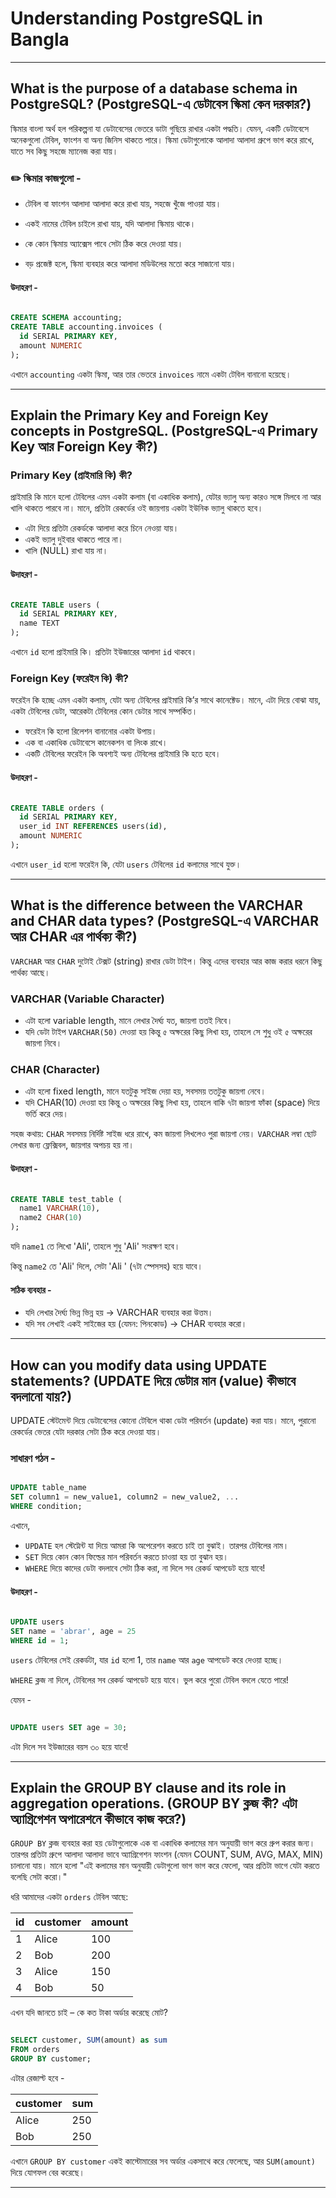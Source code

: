 # Understanding PostgreSQL in Bangla 
---

## What is the purpose of a database schema in PostgreSQL? (PostgreSQL-এ ডেটাবেস স্কিমা কেন দরকার?)

স্কিমার বাংলা অর্থ হল পরিকল্পনা যা ডেটাবেসের ভেতরে ডাটা গুছিয়ে রাখার একটা পদ্ধতি। যেমন, একটি ডেটাবেসে অনেকগুলো টেবিল, ফাংশন বা অন্য জিনিস থাকতে পারে। স্কিমা ডেটাগুলোকে আলাদা আলাদা গ্রুপে ভাগ করে রাখে, যাতে সব কিছু সহজে ম্যানেজ করা যায়।

### ✏️ স্কিমার কাজগুলো -

- টেবিল বা ফাংশন আলাদা আলাদা করে রাখা যায়, সহজে খুঁজে পাওয়া যায়।

- একই নামের টেবিল চাইলে রাখা যায়, যদি আলাদা স্কিমায় থাকে।

- কে কোন স্কিমায় অ্যাক্সেস পাবে সেটা ঠিক করে দেওয়া যায়।

- বড় প্রজেক্ট হলে, স্কিমা ব্যবহার করে আলাদা মডিউলের মতো করে সাজানো যায়।

#### উদাহরণ -

``` SQL 

CREATE SCHEMA accounting;
CREATE TABLE accounting.invoices (
  id SERIAL PRIMARY KEY,
  amount NUMERIC
);

```

এখানে `accounting` একটা স্কিমা, আর তার ভেতরে `invoices` নামে একটা টেবিল বানানো হয়েছে।

---

## Explain the Primary Key and Foreign Key concepts in PostgreSQL. (PostgreSQL-এ Primary Key আর Foreign Key কী?)

###  Primary Key (প্রাইমারি কি) কী?

প্রাইমারি কি মানে হলো টেবিলের এমন একটা কলাম (বা একাধিক কলাম), যেটার ভ্যালু অন্য কারও সঙ্গে মিলবে না আর খালি থাকতে পারবে না। মানে, প্রতিটা রেকর্ডের ওই জায়গায় একটা ইউনিক ভ্যালু থাকতে হবে। 
- এটা দিয়ে প্রতিটা রেকর্ডকে আলাদা করে চিনে নেওয়া যায়।
- একই ভ্যালু দুইবার থাকতে পারে না।
- খালি (NULL) রাখা যায় না।

#### উদাহরণ -

``` SQL 

CREATE TABLE users (
  id SERIAL PRIMARY KEY,
  name TEXT
);

```

এখানে `id` হলো প্রাইমারি কি। প্রতিটা ইউজারের আলাদা `id` থাকবে।


###  Foreign Key (ফরেইন কি) কী?

ফরেইন কি হচ্ছে এমন একটা কলাম, যেটা অন্য টেবিলের প্রাইমারি কি’র সাথে কানেক্টেড। মানে, এটা দিয়ে বোঝা যায়, একটা টেবিলের ডেটা, আরেকটা টেবিলের কোন ডেটার সাথে সম্পর্কিত।
- ফরেইন কি হলো রিলেশন বানানোর একটা উপায়।
- এক বা একাধিক ডেটাবেসে কানেকশন বা লিংক রাখে।
- একটি টেবিলের ফরেইন কি অবশ্যই অন্য টেবিলের প্রাইমারি কি হতে হবে। 

#### উদাহরণ -

``` SQL 

CREATE TABLE orders (
  id SERIAL PRIMARY KEY,
  user_id INT REFERENCES users(id),
  amount NUMERIC
);

```

এখানে `user_id` হলো ফরেইন কি, যেটা `users` টেবিলের `id` কলামের সাথে যুক্ত।

---

## What is the difference between the VARCHAR and CHAR data types? (PostgreSQL-এ VARCHAR আর CHAR এর পার্থক্য কী?)

`VARCHAR` আর `CHAR` দুটোই টেক্সট (string) রাখার ডেটা টাইপ। কিন্তু এদের ব্যবহার আর কাজ করার ধরনে কিছু পার্থক্য আছে।

### VARCHAR (Variable Character)

- এটা হলো variable length, মানে লেখার দৈর্ঘ্য যত, জায়গা ততই নিবে।
- যদি ডেটা টাইপ `VARCHAR(50)` দেওয়া হয় কিন্তু ৫ অক্ষরের কিছু লিখা হয়, তাহলে সে শুধু ওই ৫ অক্ষরের জায়গা নিবে।

### CHAR (Character)

- এটা হলো fixed length, মানে যতটুকু সাইজ দেয়া হয়, সবসময় ততটুকু জায়গা নেবে।
- যদি CHAR(10) দেওয়া হয় কিন্তু ৩ অক্ষরের কিছু লিখা হয়, তাহলে বাকি ৭টা জায়গা ফাঁকা (space) দিয়ে ভর্তি করে দেয়।

সহজ কথায়: `CHAR` সবসময় নির্দিষ্ট সাইজ ধরে রাখে, কম জায়গা লিখলেও পুরা জায়গা নেয়। `VARCHAR` লম্বা ছোট লেখার জন্য ফ্লেক্সিবল, জায়গার অপচয় হয় না।

#### উদাহরণ -

``` SQL 

CREATE TABLE test_table (
  name1 VARCHAR(10),
  name2 CHAR(10)
);


```

যদি `name1` তে লিখো 'Ali', তাহলে শুধু 'Ali' সংরক্ষণ হবে।

কিন্তু `name2` তে 'Ali' দিলে, সেটা 'Ali       ' (৭টা স্পেসসহ) হয়ে যাবে।

#### সঠিক ব্যবহার - 

- যদি লেখার দৈর্ঘ্য ভিন্ন ভিন্ন হয় → VARCHAR ব্যবহার করা উত্তম। 
- যদি সব লেখাই একই সাইজের হয় (যেমন: পিনকোড) → CHAR ব্যবহার করো।

--- 

## How can you modify data using UPDATE statements? (UPDATE দিয়ে ডেটার মান (value) কীভাবে বদলানো যায়?) 

UPDATE স্টেটমেন্ট দিয়ে ডেটাবেসের কোনো টেবিলে থাকা ডেটা পরিবর্তন (update) করা যায়। মানে, পুরানো রেকর্ডের ভেতর যেটা দরকার সেটা ঠিক করে দেওয়া যায়। 


### সাধারণ গঠন - 

``` SQL 

UPDATE table_name
SET column1 = new_value1, column2 = new_value2, ...
WHERE condition;


```

এখানে, 
- `UPDATE` হল স্টেট্মেন্ট যা দিয়ে আমরা কি অপেরেশন করতে চাই তা বুঝাই। তারপর টেবিলের নাম।
- `SET` দিয়ে কোন কোন ফিল্ডের মান পরিবর্তন করতে চাওয়া হয় তা বুঝান হয়। 
- `WHERE` দিয়ে কাদের ডেটা বদলাবে সেটা ঠিক করা, না দিলে সব রেকর্ড আপডেট হয়ে যাবে!

#### উদাহরণ -

``` SQL 

UPDATE users
SET name = 'abrar', age = 25
WHERE id = 1;

```
`users` টেবিলের সেই রেকর্ডটা, যার `id` হলো 1, তার `name` আর `age` আপডেট করে দেওয়া হচ্ছে।

`WHERE` ক্লজ না দিলে, টেবিলের সব রেকর্ড আপডেট হয়ে যাবে। ভুল করে পুরো টেবিল বদলে যেতে পারে! 

যেমন - 

``` SQL 

UPDATE users SET age = 30;

```

এটা দিলে সব ইউজারের বয়স ৩০ হয়ে যাবে!

--- 

## Explain the GROUP BY clause and its role in aggregation operations. (GROUP BY ক্লজ কী? এটা অ্যাগ্রিগেশন অপারেশনে কীভাবে কাজ করে?)

`GROUP BY` ক্লজ ব্যবহার করা হয় ডেটাগুলোকে এক বা একাধিক কলামের মান অনুযায়ী ভাগ করে গ্রুপ করার জন্য। তারপর প্রতিটা গ্রুপে আলাদা আলাদা ভাবে অ্যাগ্রিগেশন ফাংশন (যেমন COUNT, SUM, AVG, MAX, MIN) চালানো যায়।
মানে হলো "এই কলামের মান অনুযায়ী ডেটাগুলো ভাগ ভাগ করে ফেলো, আর প্রতিটা ভাগে যেটা করতে বলেছি সেটা করো।"


ধরি আমাদের একটা `orders` টেবিল আছে: 


| id | customer | amount |
| -- | -------- | ------ |
| 1  | Alice    | 100    |
| 2  | Bob      | 200    |
| 3  | Alice    | 150    |
| 4  | Bob      | 50     |


এখন যদি জানতে চাই – কে কত টাকা অর্ডার করেছে মোট? 

``` SQL 

SELECT customer, SUM(amount) as sum
FROM orders
GROUP BY customer;

```

এটার রেজাল্ট হবে - 

| customer | sum |
| -------- | --- |
| Alice    | 250 |
| Bob      | 250 |


এখানে `GROUP BY customer`  একই কাস্টোমারের সব অর্ডার একসাথে করে ফেলেছে, আর `SUM(amount)` দিয়ে যোগফল বের করেছে।

---